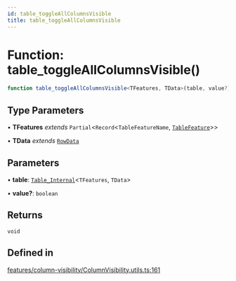 ```yaml
---
id: table_toggleAllColumnsVisible
title: table_toggleAllColumnsVisible
---
```


# Function: table\_toggleAllColumnsVisible()

```ts
function table_toggleAllColumnsVisible<TFeatures, TData>(table, value?): void
```

## Type Parameters

• **TFeatures** *extends* `Partial`\<`Record`\<`TableFeatureName`, [`TableFeature`](../interfaces/tablefeature.md)\>\>

• **TData** *extends* [`RowData`](../type-aliases/rowdata.md)

## Parameters

• **table**: [`Table_Internal`](../type-aliases/table_internal.md)\<`TFeatures`, `TData`\>

• **value?**: `boolean`

## Returns

`void`

## Defined in

[features/column-visibility/ColumnVisibility.utils.ts:161](https://github.com/TanStack/table/blob/main/packages/table-core/src/features/column-visibility/ColumnVisibility.utils.ts#L161)
